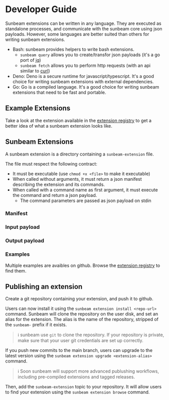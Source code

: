 # Developer Guide

Sunbeam extensions can be written in any language. They are executed as standalone processes, and communicate with the sunbeam core using json payloads. However, some languages are better suited than others for writing sunbeam extensions.

- Bash: sunbeam provides helpers to write bash extensions.
    - `sunbeam query` allows you to create/transfor json payloads (it's a go port of [jq](https://stedolan.github.io/jq/))
    - `sunbeam fetch` allows you to perform http requests (with an api similar to [curl](https://curl.se/))
- Deno: Deno is a secure runtime for javascript/typescript. It's a good choice for writing sunbeam extensions with external dependencies.
- Go: Go is a compiled language. It's a good choice for writing sunbeam extensions that need to be fast and portable.

## Example Extensions

Take a look at the extension available in the [extension registry](https://github.com/topics/sunbeam-extension) to get a better idea of what a sunbeam extension looks like.

## Sunbeam Extensions

A sunbeam extension is a directory containing a `sunbeam-extension` file.

The file must respect the following contract:

- It must be executable (use `chmod +x <file>` to make it executable)
- When called without arguments, it must return a json manifest describing the extension and its commands.
- When called with a command name as first argument, it must execute the command and return a json payload.
    - The command parameters are passed as json payload on stdin

### Manifest

### Input payload

### Output payload

### Examples

Multiple examples are avaibles on github. Browse the [extension registry](https://github.com/topics/sunbeam-extension) to find them.

## Publishing an extension

Create a git repository containing your extension, and push it to github.

Users can now install it using the `sunbeam extension install <repo-url>` command. Sunbeam will clone the repository on the user disk, and set an alias for the extension. The alias is the name of the repository, stripped of the `sunbeam-` prefix if it exists.

> ℹ️ sunbeam use `git` to clone the repository. If your repository is private, make sure that your user git credentials are set up correctly.

If you push new commits to the main branch, users can upgrade to the latest version using the `sunbeam extension upgrade <extension-alias>` command.

> ℹ️ Soon sunbeam will support more advanced publushing workflows, including pre-compiled extensions and tagged releases.

Then, add the `sunbeam-extension` topic to your repository. It will allow users to find your extension using the `sunbeam extension browse` command.
